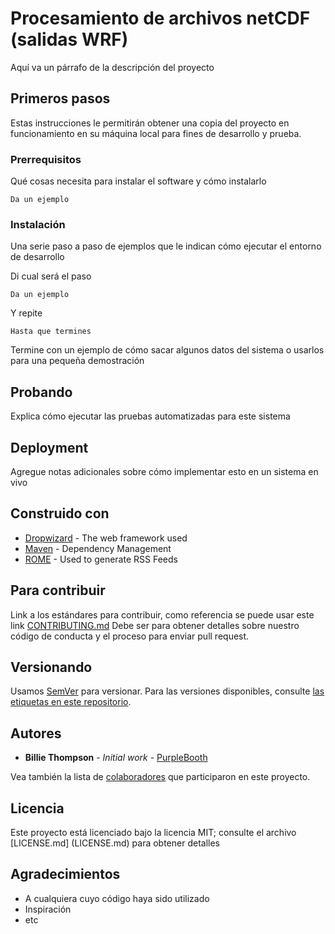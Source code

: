 # Procesamiento de archivos netCDF (salidas WRF)

Aquí va un párrafo de la descripción del proyecto

## Primeros pasos

Estas instrucciones le permitirán obtener una copia del proyecto en funcionamiento en su máquina local para fines de desarrollo y prueba. 

### Prerrequisitos

Qué cosas necesita para instalar el software y cómo instalarlo

```
Da un ejemplo
```

### Instalación

Una serie paso a paso de ejemplos que le indican cómo ejecutar el entorno de desarrollo

Di cual será el paso

```
Da un ejemplo
```

Y repite

```
Hasta que termines
```

Termine con un ejemplo de cómo sacar algunos datos del sistema o usarlos para una pequeña demostración

## Probando

Explica cómo ejecutar las pruebas automatizadas para este sistema

## Deployment

Agregue notas adicionales sobre cómo implementar esto en un sistema en vivo

## Construido con

* [Dropwizard](http://www.dropwizard.io/1.0.2/docs/) - The web framework used
* [Maven](https://maven.apache.org/) - Dependency Management
* [ROME](https://rometools.github.io/rome/) - Used to generate RSS Feeds

## Para contribuir

Link a los estándares para contribuir, como referencia se puede usar este link [CONTRIBUTING.md](https://gist.github.com/PurpleBooth/b24679402957c63ec426)
Debe ser para obtener detalles sobre nuestro código de conducta y el proceso para enviar pull request.

## Versionando

Usamos [SemVer](https://semver.org/lang/es/) para versionar. Para las versiones disponibles, consulte [las etiquetas en este repositorio](https://github.com/your/project/tags). 

## Autores

* **Billie Thompson** - *Initial work* - [PurpleBooth](https://github.com/PurpleBooth)

Vea también la lista de [colaboradores](https://github.com/your/project/contributors) que participaron en este proyecto.

## Licencia

Este proyecto está licenciado bajo la licencia MIT; consulte el archivo [LICENSE.md] (LICENSE.md) para obtener detalles

## Agradecimientos

* A cualquiera cuyo código haya sido utilizado
* Inspiración
* etc
